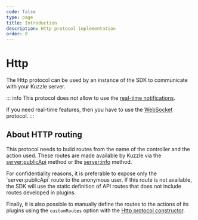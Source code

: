 ```yaml
---
code: false
type: page
title: Introduction
description: Http protocol implementation
order: 0
---
```


# Http

The Http protocol can be used by an instance of the SDK to communicate with your Kuzzle server.

::: info
This protocol does not allow to use the [real-time notifications](/sdk/js/7/essentials/realtime-notifications).

If you need real-time features, then you have to use the [WebSocket](/sdk/js/7/protocols/websocket) protocol.
:::

## About HTTP routing

<SinceBadge version="6.2.0"/>

This protocol needs to build routes from the name of the controller and the action used. These routes are made available by Kuzzle via the [server:publicApi](/core/2/api/controllers/server/public-api) method or the [server:info](/core/2/api/controllers/server/info) method.


<SinceBadge version="Kuzzle 1.9.0"/>
For confidentiality reasons, it is preferable to expose only the `server:publicApi` route to the anonymous user.
If this route is not available, the SDK will use the static definition of API routes that does not include routes developed in plugins.

Finally, it is also possible to manually define the routes to the actions of its plugins using the `customRoutes` option with the [Http protocol constructor](/sdk/js/7/protocols/http/constructor).
